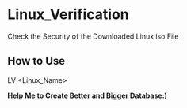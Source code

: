 # Linux_Verification

Check the Security of the Downloaded Linux iso File


## How to Use

LV <Linux_Name> <sha256sum or md5 of Linux>

**Help Me to Create Better and Bigger Database:)**

